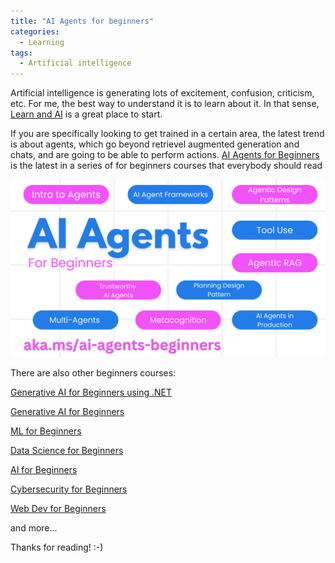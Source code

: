 ```yaml
---
title: "AI Agents for beginners"
categories:
  - Learning
tags:
  - Artificial intelligence
---
```


Artificial intelligence is generating lots of excitement, confusion, criticism, etc. For me, the best way to understand it is to learn about it. In that sense, [Learn and AI](https://learn.microsoft.com/ai?wt.mc_id=pdebruin_content_blog_cnl_csasci) is a great place to start. 

If you are specifically looking to get trained in a certain area, the latest trend is about agents, which go beyond retrievel augmented generation and chats, and are going to be able to perform actions. [AI Agents for Beginners](https://github.com/microsoft/ai-agents-for-beginners) is the latest in a series of for beginners courses that everybody should read

![img](../assets/images/2025-02-14-ai-agents-for-beginners.png)

There are also other beginners courses:

[Generative AI for Beginners using .NET](https://github.com/microsoft/Generative-AI-for-beginners-dotnet?wt.mc_id=pdebruin_content_blog_cnl_csasci)

[Generative AI for Beginners](https://github.com/microsoft/generative-ai-for-beginners?wt.mc_id=pdebruin_content_blog_cnl_csasci)

[ML for Beginners](https://aka.ms/ml-beginners?wt.mc_id=pdebruin_content_blog_cnl_csasci)

[Data Science for Beginners](https://aka.ms/datascience-beginners?wt.mc_id=pdebruin_content_blog_cnl_csasci)

[AI for Beginners](https://aka.ms/ai-beginners?wt.mc_id=pdebruin_content_blog_cnl_csasci)

[Cybersecurity for Beginners](https://github.com/microsoft/Security-101??wt.mc_id=pdebruin_content_blog_cnl_csasci)

[Web Dev for Beginners](https://aka.ms/webdev-beginners?wt.mc_id=pdebruin_content_blog_cnl_csasci) 

and more...

Thanks for reading! :-)
